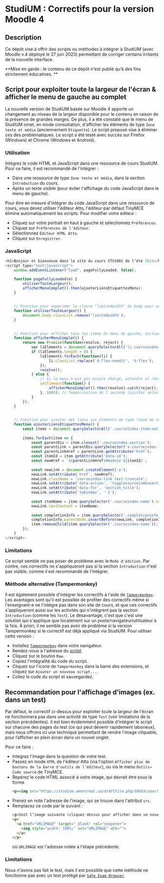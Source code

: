 # StudiUM : Correctifs pour la version Moodle 4

## Description
Ce dépôt vise à offrir des scripts ou méthodes à intégrer à StudiUM (avec Moodle v.4 déployé le 27 juin 2023) permettant de corriger certains irritants de la nouvelle interface.

**Mise en garde : le contenu de ce dépôt n'est publié qu’à des fins strictement éducatives. **

## Script pour exploiter toute la largeur de l'écran & afficher le menu de gauche au complet
La nouvelle version de StudiUM basée sur Moodle 4 apporte un changement au niveau de la largeur disponible pour le contenu en raison de la présence de grandes marges.
De plus, il a été constaté que le menu de StudiUM omet, en mode consultation, d'afficher les éléments de type `Zone texte et média` (anciennement `Étiquette`).
Le script proposé vise à éliminer ces des problématiques. Le script a été testé avec succès sur Firefox (Windows) et Chrome (Windows et Android).

### Utilisation
Intégrez le code HTML et JavaScript dans une ressource de cours StudiUM. Pour ce faire, il est recommandé de l'intégrer :
* Dans une ressource de type `Zone texte et média`, dans la section `Introduction` du cours.
* Après un texte visible (pour éviter l'affichage du code JavaScript dans le menu de gauche).


Pour être en mesure d'intégrer du code JavaScript dans une ressource de cours, vous devez utiliser l'éditeur Atto, l'éditeur par défaut TinyMCE élimine automatiquement les scripts.
Pour modifier votre éditeur :
* Cliquez sur votre portrait en haut à gauche et sélectionnez `Préférences`.
* Cliquez sur `Préférences de l'éditeur`.
* Sélectionnez `Éditeur HTML Atto`.
* Cliquez sur `Enregistrer`.


### JavaScript
```js
<h1>Bonjour et bienvenue dans le site du cours STU1001 de l’été 2023</h1>
<script type="text/javascript">
    window.addEventListener("load", pageFullyLoaded, false);

    function pageFullyLoaded(e) {
        utiliserTouteLargeur();
        afficherMenuComplet().then(ajouterLiensEtiquettesMenu);
    }
    
    
    // Fonction pour supprimer la classe "limitedwidth" du body pour utiliser toute la largeur de l'écran
    function utiliserTouteLargeur() {
        document.body.classList.remove('limitedwidth');
    }
    
    
    // Fonction pour afficher tous les items du menu de gauche, incluant les éléments de type "zone de texte" (étiquettes)
    function afficherMenuComplet() {
        return new Promise(function(resolve, reject) {
            var liElements = document.querySelectorAll('li.courseindex-item, li.courseindex-section');
            if (liElements.length > 0) {
                liElements.forEach(function(li) {
                    li.classList.replace('d-flex-noedit', 'd-flex');
                });
                resolve();
            } else {
                // Si le menu n'est pas encore chargé, attendre et réessayer après une temporisation
                setTimeout(function() {
                    afficherMenuComplet().then(resolve).catch(reject);
                }, 1000); // Temporisation de 1 seconde (ajustez selon vos besoins)
            }
        });
    }
    
    
    // Fonction pour ajouter des liens aux éléments de type "zone de texte" dans le menu de gauche
    function ajouterLiensEtiquettesMenu() {
        const items = document.querySelectorAll('.courseindex-item:not(:has(a))');
        
        items.forEach(item => {
            const parentDiv = item.closest('.courseindex-section');
            const parentLink = parentDiv.querySelector('a.courseindex-link');
            const parentLinkHref = parentLink.getAttribute('href');
            const itemId = item.getAttribute('data-id');
            const newHref = `${parentLinkHref}#module-${itemId}`;
            
            const newLink = document.createElement('a');
            newLink.setAttribute('href', newHref);
            newLink.className = 'courseindex-link text-truncate';
            newLink.setAttribute('data-action', 'togglecourseindexsection');
            newLink.setAttribute('data-for', 'section_title');
            newLink.setAttribute('tabindex', '-1');
            
            const itemName = item.querySelector('.courseindex-name').textContent;
            newLink.textContent = itemName;
            
            const completionInfo = item.querySelector('.completioninfo');
            completionInfo.parentNode.insertBefore(newLink, completionInfo.nextSibling);
            item.removeChild(item.querySelector('.courseindex-name'));
        });
    }
</script>
```

### Limitations
Ce script semble ne pas poser de problème avec le `Mode d'édition`.
Par contre, ces correctifs ne s'appliqueront pas si la section `Introduction` n'est pas visible, comme il est recommandé de l'intégrer.

### Méthode alternative (Tampermonkey)
Il est également possible d'intégrer les correctifs à l'aide de [`Tampermonkey`](https://www.tampermonkey.net/).
Les avantages sont qu'il est possible de profiter des correctifs même si l'enseignant-e ne l'intègre pas dans son site de cours, et que ces correctifs s'appliqueront aussi sur les activités qui n'intègrent pas la section `Introduction` (comme les `Test`).
Le désavantage, c'est que c'est une solution qui s'applique que localement sur un poste/navigateur/utilisateur à la fois.
À priori, il ne semble pas avoir de problème si la version Tampermonkey si le correctif est déjà appliqué via StudiUM.
Pour utiliser cette version :
* Installez [`Tampermonkey`](https://www.tampermonkey.net/) dans votre navigateur.
* Rendez-vous à l'adresse du [script](src/tampermonkey/StudiUM-CorrectifsMoodle4.js).
* Cliquez sur le bouton `Raw`.
* Copiez l'intégralité du code du script.
* Cliquez sur l'icone de `Tampermonkey` dans la barre des extensions, et cliquez sur `Ajouter un nouveau script...`.
* Collez le code du script et sauvegardez.


## Recommandation pour l'affichage d'images (ex. dans un test)
Par défaut, le correctif ci-dessus pour exploiter toute la largeur de l'écran ne fonctionnera pas dans une activité de type `Test` (voir limitations de la section précédentes).
Il est bien évidemment possible d'intégrer le script sur chacune des pages du test (ce qui peut devenir rapidement laborieux), mais nous offrons ici une technique permettant de rendre l'image cliquable, pour l’afficher en plein écran dans un nouvel onglet.

Pour ce faire :
* Intégrez l'image dans la question de votre test.
* Passez en mode `HTML` de l'éditeur Atto (via l'option `Afficher plus de boutons de la barre d'outils de l'éditeur`), ou via le menu `Outils→ Code source` de TinyMCE.
* Repérez le code HTML associé à votre image, qui devrait être sous la forme 
  ```html
  <p><img src="https://studium.umontreal.ca/draftfile.php/XXXXX/user/draft/XXXXX/image.png" alt="" width="XXX" height="XXX"></p>
  ```
* Prenez en note l'adresse de l'image, qui se trouve dans l'attribut `src`.
* Remplacez ce code par le suivant :
  ```html
  <p>Soit l’image suivante (cliquez dessus pour afficher dans un nouvel onglet)&nbsp;:</p>
  <p>
    <a href="URLIMAGE" target="_blank" rel="noopener">
      <img style="width: 100%;" src="URLIMAGE" alt="">
    </a>
  </p>
  ```
  où `URLIMAGE` est l'adresse notée à l'étape précédente.

### Limitations
Nous n'avons pas fait le test, mais il est possible que cette méthode ne fonctionne pas avec un test protégé par [`Safe Exam Browser`](https://safeexambrowser.org/).